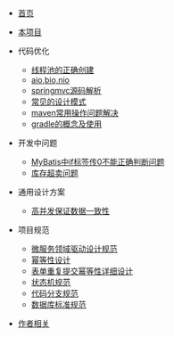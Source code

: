 * [首页](/)

* [本项目](/docsify/ex)

* 代码优化
  * [线程池的正确创建](/java/threadpool)
  * [aio,bio,nio](/java/io)
  * [springmvc源码解析](/java/springmvc)
  * [常见的设计模式](/java/designpattern)
  * [maven常用操作问题解决](/java/maven)
  * [gradle的概念及使用](/java/gradle)

* 开发中问题
  * [MyBatis中if标签传0不能正确判断问题](/design/MyBatis中if标签传0不能正确判断问题)
  * [库存超卖问题](/design/库存超卖问题)

* 通用设计方案
  * [高并发保证数据一致性](/design/高并发保证数据一致性)

* 项目规范
  * [微服务领域驱动设计规范](/design/微服务领域驱动设计规范)
  * [幂等性设计](/design/幂等性设计)  
  * [表单重复提交幂等性详细设计](/design/表单重复提交幂等性详细设计)  
  * [状态机规范](/design/状态机规范)  
  * [代码分支规范](/design/代码分支规范与发布环境)
  * [数据库标准规范](/design/数据库标准规范)
  
* [作者相关](#Introduction)
  

